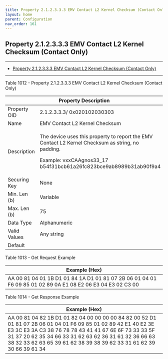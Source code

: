 ```yaml
---
title: Property 2.1.2.3.3.3 EMV Contact L2 Kernel Checksum (Contact Only)
layout: home
parent: Configuration
nav_order: 161
---
```


## Property 2.1.2.3.3.3 EMV Contact L2 Kernel Checksum (Contact Only)

---

- [Property 2.1.2.3.3.3 EMV Contact L2 Kernel Checksum (Contact Only)](#property-212333-emv-contact-l2-kernel-checksum-contact-only)

---


Table 1012 - Property 2.1.2.3.3.3 EMV Contact L2 Kernel Checksum
(Contact Only)

<table>
<colgroup>
<col style="width: 14%" />
<col style="width: 85%" />
</colgroup>
<thead>
<tr>
<th colspan="2">Property Description</th>
</tr>
</thead>
<tbody>
<tr>
<td>Property OID</td>
<td>2.1.2.3.3.3/ 0x020102030303</td>
</tr>
<tr>
<td>Name</td>
<td>EMV Contact L2 Kernel Checksum</td>
</tr>
<tr>
<td>Description</td>
<td><p>The device uses this property to report the EMV Contact L2 Kernel
Checksum as string, no padding.</p>
<p>Example: vxxCAAgnos33_17
b54f31bcb61a26fc823bce9ab8989b31ab90f9a4</p></td>
</tr>
<tr>
<td>Securing Key</td>
<td>None</td>
</tr>
<tr>
<td>Min. Len (b)</td>
<td>Variable</td>
</tr>
<tr>
<td>Max. Len (b)</td>
<td>75</td>
</tr>
<tr>
<td>Data Type</td>
<td>Alphanumeric</td>
</tr>
<tr>
<td>Valid Values</td>
<td>Any string</td>
</tr>
<tr>
<td>Default</td>
<td></td>
</tr>
</tbody>
</table>

Table 1013 - Get Request Example

| Example (Hex) |
|----|
| AA 00 81 04 01 1B D1 01 84 1A D1 01 81 07 2B 06 01 04 01 F6 09 85 01 02 89 0A E1 08 E2 06 E3 04 E3 02 C3 00 |

Table 1014 - Get Response Example

| Example (Hex) |
|----|
| AA 00 81 04 82 1B D1 01 82 04 00 00 00 00 84 82 00 52 D1 01 81 07 2B 06 01 04 01 F6 09 85 01 02 89 42 E1 40 E2 3E E3 3C E3 3A C3 38 76 78 78 43 41 41 67 6E 6F 73 33 33 5F 31 37 20 62 35 34 66 33 31 62 63 62 36 31 61 32 36 66 63 38 32 33 62 63 65 39 61 62 38 39 38 39 62 33 31 61 62 39 30 66 39 61 34 |

##